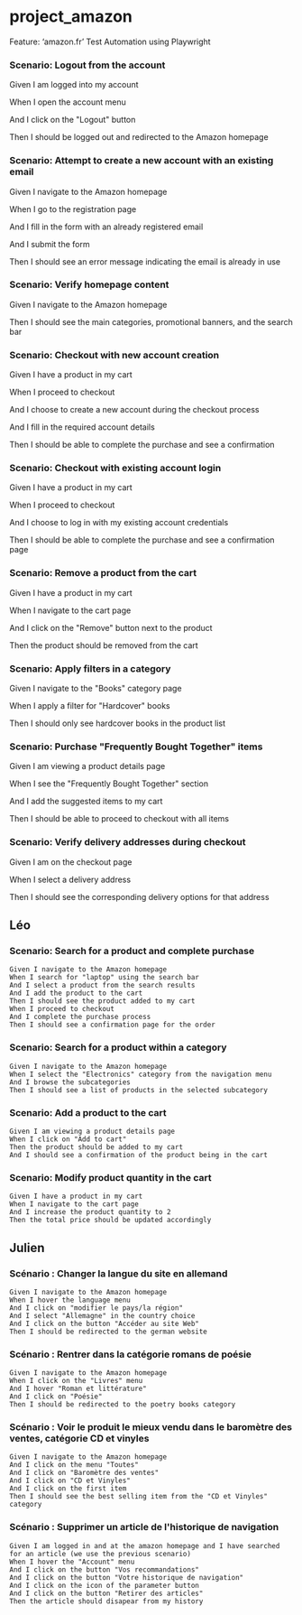 # project_amazon

Feature: ‘amazon.fr’ Test Automation using Playwright 


### Scenario: Logout from the account 

  Given I am logged into my account 

  When I open the account menu 

  And I click on the "Logout" button 

  Then I should be logged out and redirected to the Amazon homepage 

 

### Scenario: Attempt to create a new account with an existing email 

  Given I navigate to the Amazon homepage 

  When I go to the registration page 

  And I fill in the form with an already registered email 

  And I submit the form 

  Then I should see an error message indicating the email is already in use 

 

### Scenario: Verify homepage content 

  Given I navigate to the Amazon homepage 

  Then I should see the main categories, promotional banners, and the search bar 

 
 
### Scenario: Checkout with new account creation 

  Given I have a product in my cart 

  When I proceed to checkout 

  And I choose to create a new account during the checkout process 

  And I fill in the required account details 

  Then I should be able to complete the purchase and see a confirmation 

 

### Scenario: Checkout with existing account login 

  Given I have a product in my cart 

  When I proceed to checkout 

  And I choose to log in with my existing account credentials 

  Then I should be able to complete the purchase and see a confirmation page 

 

### Scenario: Remove a product from the cart 

  Given I have a product in my cart 

  When I navigate to the cart page 

  And I click on the "Remove" button next to the product 

  Then the product should be removed from the cart 

 

### Scenario: Apply filters in a category 

  Given I navigate to the "Books" category page 

  When I apply a filter for "Hardcover" books 

  Then I should only see hardcover books in the product list 

 

### Scenario: Purchase "Frequently Bought Together" items 

  Given I am viewing a product details page 

  When I see the "Frequently Bought Together" section 

  And I add the suggested items to my cart 

  Then I should be able to proceed to checkout with all items 

 

### Scenario: Verify delivery addresses during checkout 

  Given I am on the checkout page 

  When I select a delivery address 

  Then I should see the corresponding delivery options for that address 

## Léo
### Scenario: Search for a product and complete purchase 
	Given I navigate to the Amazon homepage 
	When I search for "laptop" using the search bar 
	And I select a product from the search results 
	And I add the product to the cart 
	Then I should see the product added to my cart 
	When I proceed to checkout 
	And I complete the purchase process 
	Then I should see a confirmation page for the order 

### Scenario: Search for a product within a category 
	Given I navigate to the Amazon homepage 
	When I select the "Electronics" category from the navigation menu 
	And I browse the subcategories 
	Then I should see a list of products in the selected subcategory 

### Scenario: Add a product to the cart 
	Given I am viewing a product details page 
	When I click on "Add to cart" 
	Then the product should be added to my cart 
	And I should see a confirmation of the product being in the cart 

### Scenario: Modify product quantity in the cart 
	Given I have a product in my cart 
	When I navigate to the cart page 
	And I increase the product quantity to 2 
	Then the total price should be updated accordingly 

## Julien
### Scénario : Changer la langue du site en allemand 
	Given I navigate to the Amazon homepage
	When I hover the language menu
	And I click on "modifier le pays/la région"
	And I select "Allemagne" in the country choice
	And I click on the button "Accéder au site Web"
	Then I should be redirected to the german website

### Scénario : Rentrer dans la catégorie romans de poésie
	Given I navigate to the Amazon homepage
	When I click on the "Livres" menu	
	And I hover "Roman et littérature"
	And I click on "Poésie"
	Then I should be redirected to the poetry books category
 
### Scénario : Voir le produit le mieux vendu dans le baromètre des ventes, catégorie CD et vinyles
	Given I navigate to the Amazon homepage
	And I click on the menu "Toutes"
	And I click on "Baromètre des ventes"
	And I click on "CD et Vinyles"
 	And I click on the first item
	Then I should see the best selling item from the "CD et Vinyles" category
 
### Scénario : Supprimer un article de l'historique de navigation
	Given I am logged in and at the amazon homepage and I have searched for an article (we use the previous scenario)
	When I hover the "Account" menu
	And I click on the button "Vos recommandations"
 	And I click on the button "Votre historique de navigation"
	And I click on the icon of the parameter button
 	And I click on the button "Retirer des articles"
	Then the article should disapear from my history


	

